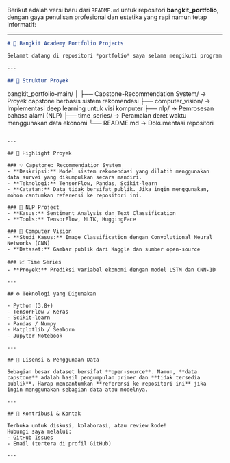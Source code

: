 Berikut adalah versi baru dari `README.md` untuk repositori **bangkit\_portfolio**, dengan gaya penulisan profesional dan estetika yang rapi namun tetap informatif:

---

```markdown
# 🚀 Bangkit Academy Portfolio Projects

Selamat datang di repositori *portfolio* saya selama mengikuti program **Bangkit Academy**! Repositori ini mencakup proyek-proyek lintas domain seperti **Natural Language Processing**, **Computer Vision**, **Time Series Forecasting**, dan **Recommendation System** yang disusun selama masa pembelajaran dan capstone.

---

## 📁 Struktur Proyek

```

bangkit\_portfolio-main/
│
├── Capstone-Recommendation System/   → Proyek capstone berbasis sistem rekomendasi
├── computer\_vision/                  → Implementasi deep learning untuk visi komputer
├── nlp/                              → Pemrosesan bahasa alami (NLP)
├── time\_series/                      → Peramalan deret waktu menggunakan data ekonomi
└── README.md                         → Dokumentasi repositori

```

---

## 🧠 Highlight Proyek

### 💡 Capstone: Recommendation System
- **Deskripsi:** Model sistem rekomendasi yang dilatih menggunakan data survei yang dikumpulkan secara mandiri.
- **Teknologi:** TensorFlow, Pandas, Scikit-learn
- **Catatan:** Data tidak bersifat publik. Jika ingin menggunakan, mohon cantumkan referensi ke repositori ini.

### 🧾 NLP Project
- **Kasus:** Sentiment Analysis dan Text Classification
- **Tools:** TensorFlow, NLTK, HuggingFace

### 🧠 Computer Vision
- **Studi Kasus:** Image Classification dengan Convolutional Neural Networks (CNN)
- **Dataset:** Gambar publik dari Kaggle dan sumber open-source

### 📈 Time Series
- **Proyek:** Prediksi variabel ekonomi dengan model LSTM dan CNN-1D

---

## ⚙️ Teknologi yang Digunakan

- Python (3.8+)
- TensorFlow / Keras
- Scikit-learn
- Pandas / Numpy
- Matplotlib / Seaborn
- Jupyter Notebook

---

## 📝 Lisensi & Penggunaan Data

Sebagian besar dataset bersifat **open-source**. Namun, **data capstone** adalah hasil pengumpulan primer dan **tidak tersedia publik**. Harap mencantumkan **referensi ke repositori ini** jika ingin menggunakan sebagian data atau modelnya.

---

## 🤝 Kontribusi & Kontak

Terbuka untuk diskusi, kolaborasi, atau review kode!
Hubungi saya melalui:
- GitHub Issues
- Email (tertera di profil GitHub)

---
